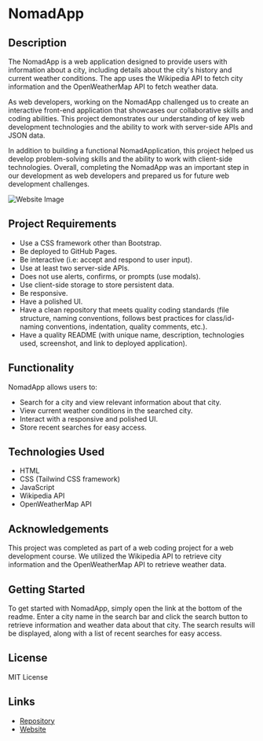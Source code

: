 # NomadApp

## Description

The NomadApp is a web application designed to provide users with information about a city, including details about the city's history and current weather conditions. The app uses the Wikipedia API to fetch city information and the OpenWeatherMap API to fetch weather data.

As web developers, working on the NomadApp challenged us to create an interactive front-end application that showcases our collaborative skills and coding abilities. This project demonstrates our understanding of key web development technologies and the ability to work with server-side APIs and JSON data.

In addition to building a functional NomadApplication, this project helped us develop problem-solving skills and the ability to work with client-side technologies. Overall, completing the NomadApp was an important step in our development as web developers and prepared us for future web development challenges.

![Website Image](./assets/images/NomadApp.gif)

## Project Requirements

- Use a CSS framework other than Bootstrap.
- Be deployed to GitHub Pages.
- Be interactive (i.e: accept and respond to user input).
- Use at least two server-side APIs.
- Does not use alerts, confirms, or prompts (use modals).
- Use client-side storage to store persistent data.
- Be responsive.
- Have a polished UI.
- Have a clean repository that meets quality coding standards (file structure, naming conventions, follows best practices for class/id-naming conventions, indentation, quality comments, etc.).
- Have a quality README (with unique name, description, technologies used, screenshot, and link to deployed application).

## Functionality

NomadApp allows users to:

- Search for a city and view relevant information about that city.
- View current weather conditions in the searched city.
- Interact with a responsive and polished UI.
- Store recent searches for easy access.

## Technologies Used

- HTML
- CSS (Tailwind CSS framework)
- JavaScript
- Wikipedia API
- OpenWeatherMap API

## Acknowledgements

This project was completed as part of a web coding project for a web development course. We utilized the Wikipedia API to retrieve city information and the OpenWeatherMap API to retrieve weather data.

## Getting Started

To get started with NomadApp, simply open the link at the bottom of the readme. Enter a city name in the search bar and click the search button to retrieve information and weather data about that city. The search results will be displayed, along with a list of recent searches for easy access.

## License
MIT License

## Links
- [Repository](https://github.com/aarticontractor/vacation_guide_project/tree/main)
- [Website](https://aarticontractor.github.io/vacation_guide_project/)

